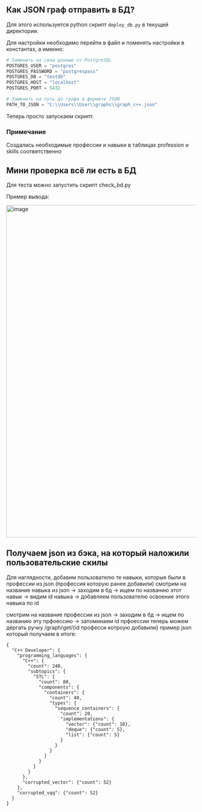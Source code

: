 ## Как JSON граф отправить в БД?
Для этого используется python скрипт `deploy_db.py` в текущей директории.

Для настройки необходимо перейти в файл и поменять настройки в константах, 
а именно:
```python
# Заменить на свои данные от PostgreSQL
POSTGRES_USER = "postgres"
POSTGRES_PASSWORD = "postgrespass"
POSTGRES_DB = "testdb"
POSTGRES_HOST = "localhost"
POSTGRES_PORT = 5432

# Заменить на путь до графа в формате JSON
PATH_TO_JSON = "C:\\Users\\User\\graphs\\graph_c++.json"
```
Теперь просто запускаем скрипт.

### Примечание
Создались необходимые профессии и навыки в таблицах profession и skills соответственно

## Мини проверка всё ли есть в БД
Для теста можно запустить скрипт 
check_bd.py

Пример вывода:

<img width="1809" height="881" alt="image" src="https://github.com/user-attachments/assets/f077b141-c71a-4149-aef2-0e56c430ab49" />

## Получаем json из бэка, на который наложили пользовательские скилы
Для наглядности, добавим пользователю те навыки, которые были в профессии из json (профессия которую ранее добавили)
смотрим на название навыка из json -> заходим в бд -> ищем по названию этот навык -> видим id навыка -> добавляем пользователю освоение этого навыка по id

смотрим на название профессии из json -> заходим в бд -> ищем по названию эту прфоессию -> запоминаем id прфоессии 
теперь можем дёргать ручку /graph/get/{id професси котроую добавили}
пример json который получаем в итоге:
```
{
  "C++ Developer": {
    "programming_languages": {
      "C++": {
        "count": 240,
        "subtopics": {
          "STL": {
            "count": 80,
            "components": {
              "containers": {
                "count": 40,
                "types": {
                  "sequence_containers": {
                    "count": 20,
                    "implementations": {
                      "vector": {"count": 10},
                      "deque": {"count": 5},
                      "list": {"count": 5}
                    }
                  }
                }
              }
            }
          }
        }
      },
      "corrupted_vector": {"count": 52}
    },
    "corrupted_vqq": {"count": 52}
  }
}
```

